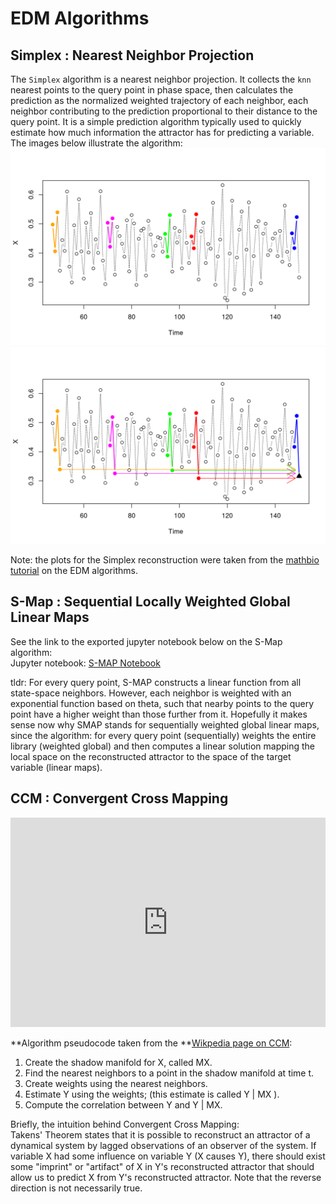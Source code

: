 # EDM Algorithms 

## Simplex : Nearest Neighbor Projection

The `Simplex` algorithm is a nearest neighbor projection. It collects the `knn` 
nearest points to the query point in phase space, then calculates the prediction 
as the normalized weighted trajectory of each neighbor, each neighbor contributing 
to the prediction proportional to their distance to the query point.
It is a simple prediction algorithm typically used to quickly estimate how much
information the attractor has for predicting a variable.  
The images below illustrate the algorithm:
![highlighted neighbors](imgs/nearest_neighbors.png)
![highlighted neighbors projection](imgs/nearest_neighbors_projected.png)

Note: the plots for the Simplex reconstruction were taken from the 
[mathbio tutorial](https://mathbio.github.io/edmTutorials/) on the EDM algorithms.

## S-Map : Sequential Locally Weighted Global Linear Maps
See the link to the exported jupyter notebook below on the S-Map algorithm:  
Jupyter notebook: [S-MAP Notebook ](https://github.com/cameronosmith/EDM_notebooks/blob/master/SMAP.ipynb)   

tldr: For every query point, S-MAP constructs a linear function from all 
state-space neighbors. However, each neighbor is weighted with an exponential 
function based on theta, such that nearby points to the query point 
have a higher weight than those further from it. Hopefully it makes sense now 
why SMAP stands for sequentially weighted global linear maps, since the algorithm: 
for every query point (sequentially) weights the entire library (weighted global) 
and then computes a linear solution mapping the local space on the reconstructed 
attractor to the space of the target variable (linear maps).

## CCM : Convergent Cross Mapping

<iframe width="100%" height="335" src="https://www.youtube.com/embed/NrFdIz-D2yM" 
frameborder="0" allow="autoplay; gyroscope; picture-in-picture" allowfullscreen></iframe>  
  
**Algorithm pseudocode taken from the **[Wikpedia page on CCM](https://en.wikipedia.org/wiki/Convergent_cross_mapping#cite_note-8):  
1. Create the shadow manifold for X, called MX.  
2. Find the nearest neighbors to a point in the shadow manifold at time t.  
3. Create weights using the nearest neighbors.  
4. Estimate Y using the weights; (this estimate is called  Y |  MX ).  
5. Compute the correlation between Y and Y | MX.
  
Briefly, the intuition behind Convergent Cross Mapping:  
Takens' Theorem states that it is possible to reconstruct an attractor of a
dynamical system by lagged observations of an observer of the system. 
If variable X had some influence on variable Y (X causes Y), 
there should exist some "imprint" or "artifact" of X in Y's reconstructed 
attractor that should allow us to predict X from Y's reconstructed
attractor. Note that the reverse direction is not necessarily true. 
